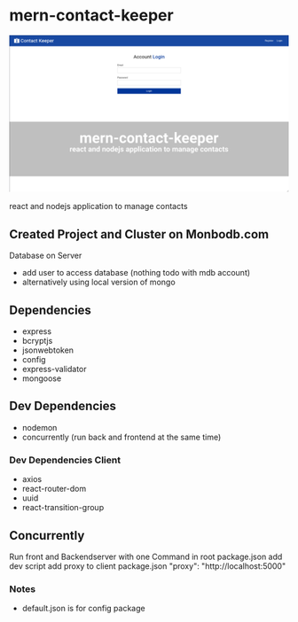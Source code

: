 # mern-contact-keeper

![cover](docs/cover.png)

react and nodejs application to manage contacts

## Created Project and Cluster on Monbodb.com
Database on Server
* add user to access database (nothing todo with mdb account)
* alternatively using local version of mongo 

## Dependencies
* express
* bcryptjs
* jsonwebtoken
* config
* express-validator
* mongoose

## Dev Dependencies
* nodemon
* concurrently (run back and frontend at the same time)

### Dev Dependencies Client
* axios
* react-router-dom
* uuid
* react-transition-group

## Concurrently
Run front and Backendserver with one Command
in root package.json
add dev script
add proxy to client package.json "proxy": "http://localhost:5000"



### Notes
* default.json is for config package

